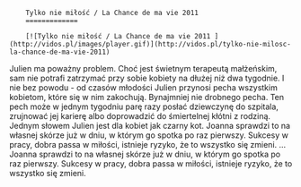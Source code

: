
        Tylko nie miłość / La Chance de ma vie 2011 
        =============
        
        [![Tylko nie miłość / La Chance de ma vie 2011 ](http://vidos.pl/images/player.gif)](http://vidos.pl/tylko-nie-milosc-la-chance-de-ma-vie-2011)
        
        
 Julien ma poważny problem. Choć jest świetnym terapeutą małżeńskim, sam nie potrafi zatrzymać przy sobie kobiety na dłużej niż dwa tygodnie. I nie bez powodu - od czasów młodości Julien przynosi pecha wszystkim kobietom, które się w nim zakochują. Bynajmniej nie drobnego pecha. Ten pech może w jednym tygodniu parę razy posłać dziewczynę do szpitala, zrujnować jej karierę albo doprowadzić do śmiertelnej kłótni z rodziną. Jednym słowem Julien jest dla kobiet jak czarny kot. Joanna sprawdzi to na własnej skórze już w dniu, w którym go spotka po raz pierwszy. Sukcesy w pracy, dobra passa w miłości, istnieje ryzyko, że to wszystko się zmieni.   ... Joanna sprawdzi to na własnej skórze już w dniu, w którym go spotka po raz pierwszy. Sukcesy w pracy, dobra passa w miłości, istnieje ryzyko, że to wszystko się zmieni.
    